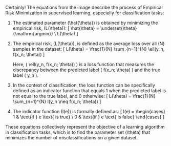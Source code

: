 Certainly! The equations from the image describe the process of Empirical Risk Minimization in supervised learning, especially for classification tasks:

1. The estimated parameter \(\hat{\theta}\) is obtained by minimizing the empirical risk, \(L(\theta)\):
   \[
   \hat{\theta} = \underset{\theta}{\mathrm{argmin}} \ L(\theta)
   \]

2. The empirical risk, \(L(\theta)\), is defined as the average loss over all \(N\) samples in the dataset:
   \[
   L(\theta) = \frac{1}{N} \sum_{n=1}^{N} \ell(y_n, f(x_n; \theta))
   \]

   Here, \( \ell(y_n, f(x_n; \theta)) \) is a loss function that measures the discrepancy between the predicted label \( f(x_n; \theta) \) and the true label \( y_n \).

3. In the context of classification, the loss function can be specifically defined as an indicator function that equals 1 when the predicted label is not equal to the true label, and 0 otherwise:
   \[
   L(\theta) = \frac{1}{N} \sum_{n=1}^{N} I(y_n \neq f(x_n; \theta))
   \]

4. The indicator function \(I(e)\) is formally defined as:
   \[
   I(e) = 
   \begin{cases} 
   1 & \text{if } e \text{ is true} \\
   0 & \text{if } e \text{ is false}
   \end{cases}
   \]

These equations collectively represent the objective of a learning algorithm in classification tasks, which is to find the parameter set \(\theta\) that minimizes the number of misclassifications on a given dataset.
